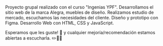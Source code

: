 

Proyecto grupal realizado con el curso "Ingenias YPF". 
Desarrollamos el sitio web de la marca Alegra, muebles de diseño.
Realizamos estudio de mercado, escuchamos las necesidades del cliente.
Diseño y prototipo con Figma.
Desarrollo Web con HTML, CSS y JavaScript.

Esperamos que les guste! 🥰 y cualquier mejoría/recomendación estamos abiertas a escucharla. ✏️🙌🏻
